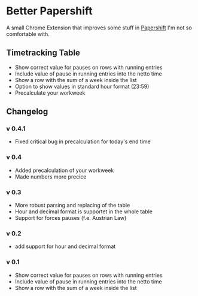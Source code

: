 # Better Papershift
A small Chrome Extension that improves some stuff in [Papershift](https://www.papershift.com/) I'm not so comfortable with.

## Timetracking Table
- Show correct value for pauses on rows with running entries
- Include value of pause in running entries into the netto time
- Show a row with the sum of a week inside the list
- Option to show values in standard hour format (23:59)
- Precalculate your workweek

## Changelog

### v 0.4.1
- Fixed critical bug in precalculation for today's end time

### v 0.4
- Added precalculation of your workweek
- Made numbers more precice

### v 0.3
- More robust parsing and replacing of the table
- Hour and decimal format is supportet in the whole table
- Support for forces pauses (f.e. Austrian Law)

### v 0.2
- add support for hour and decimal format

### v 0.1
- Show correct value for pauses on rows with running entries
- Include value of pause in running entries into the netto time
- Show a row with the sum of a week inside the list
